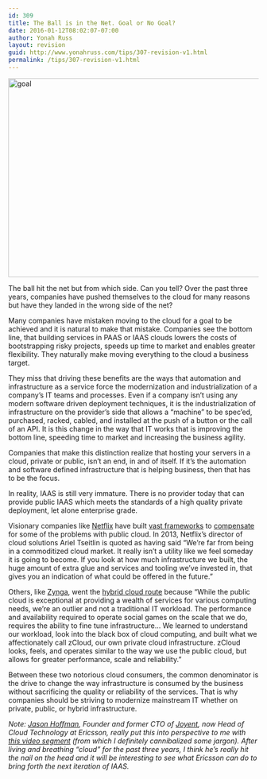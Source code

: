 ```yaml
---
id: 309
title: The Ball is in the Net. Goal or No Goal?
date: 2016-01-12T08:02:07-07:00
author: Yonah Russ
layout: revision
guid: http://www.yonahruss.com/tips/307-revision-v1.html
permalink: /tips/307-revision-v1.html
---
```

<img class="aligncenter size-full wp-image-308" src="http://www.yonahruss.com/wordpress/wp-content/uploads/2016/01/goal.jpg" alt="goal" width="698" height="400" srcset="http://www.yonahruss.com/wordpress/wp-content/uploads/2016/01/goal.jpg 698w, http://www.yonahruss.com/wordpress/wp-content/uploads/2016/01/goal-300x172.jpg 300w" sizes="(max-width: 698px) 100vw, 698px" />

The ball hit the net but from which side. Can you tell? Over the past three years, companies have pushed themselves to the cloud for many reasons but have they landed in the wrong side of the net?

Many companies have mistaken moving to the cloud for a goal to be achieved and it is natural to make that mistake. Companies see the bottom line, that building services in PAAS or IAAS clouds lowers the costs of bootstrapping risky projects, speeds up time to market and enables greater flexibility. They naturally make moving everything to the cloud a business target.

They miss that driving these benefits are the ways that automation and infrastructure as a service force the modernization and industrialization of a company&#8217;s IT teams and processes. Even if a company isn&#8217;t using any modern software driven deployment techniques, it is the industrialization of infrastructure on the provider&#8217;s side that allows a &#8220;machine&#8221; to be spec&#8217;ed, purchased, racked, cabled, and installed at the push of a button or the call of an API. It is this change in the way that IT works that is improving the bottom line, speeding time to market and increasing the business agility.

Companies that make this distinction realize that hosting your servers in a cloud, private or public, isn&#8217;t an end, in and of itself. If it&#8217;s the automation and software defined infrastructure that is helping business, then that has to be the focus.

In reality, IAAS is still very immature. There is no provider today that can provide public IAAS which meets the standards of a high quality private deployment, let alone enterprise grade.

Visionary companies like <a href="https://www.netflix.com/" target="_blank" rel="nofollow">Netflix</a> have built <a href="https://netflix.github.io/#repo" target="_blank" rel="nofollow">vast frameworks</a> to <a href="http://www.fastcolabs.com/3013388/why-netflix-is-fixing-aws-instead-of-switching-to-openstack" target="_blank" rel="nofollow">compensate</a> for some of the problems with public cloud. In 2013, Netflix&#8217;s director of cloud solutions Ariel Tseitlin is quoted as having said &#8220;We’re far from being in a commoditized cloud market. It really isn’t a utility like we feel someday it is going to become. If you look at how much infrastructure we built, the huge amount of extra glue and services and tooling we’ve invested in, that gives you an indication of what could be offered in the future.&#8221;

Others, like <a href="http://code.zynga.com/2012/02/the-evolution-of-zcloud/" target="_blank" rel="nofollow">Zynga</a>, went the <a href="http://code.zynga.com/2011/08/meet-zcloud-the-private-cloud-infrastructure-behind-zynga/" target="_blank" rel="nofollow">hybrid cloud route</a> because &#8220;While the public cloud is exceptional at providing a wealth of services for various computing needs, we’re an outlier and not a traditional IT workload. The performance and availability required to operate social games on the scale that we do, requires the ability to fine tune infrastructure&#8230; We learned to understand our workload, look into the black box of cloud computing, and built what we affectionately call zCloud, our own private cloud infrastructure. zCloud looks, feels, and operates similar to the way we use the public cloud, but allows for greater performance, scale and reliability.&#8221;

Between these two notorious cloud consumers, the common denominator is the drive to change the way infrastructure is consumed by the business without sacrificing the quality or reliability of the services. That is why companies should be striving to modernize mainstream IT whether on private, public, or hybrid infrastructure.

_Note: <a href="https://www.linkedin.com/in/jasonhoffman" target="_blank" rel="nofollow">Jason Hoffman</a>, Founder and former CTO of <a href="https://www.joyent.com/" target="_blank" rel="nofollow">Joyent</a>, now Head of Cloud Technology at Ericsson, really put this into perspective to me with <a href="http://www.ericsson.com/news/141217-cloud-fundamentals_244099435_c" target="_blank" rel="nofollow">this video segment</a> (from which I definitely cannibalized some jargon). After living and breathing &#8220;cloud&#8221; for the past three years, I think he&#8217;s really hit the nail on the head and it will be interesting to see what Ericsson can do to bring forth the next iteration of IAAS._